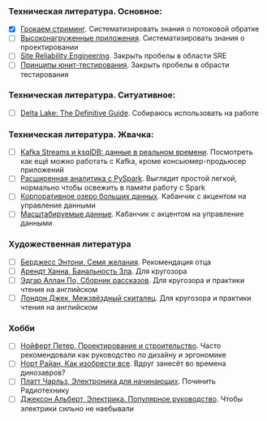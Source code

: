 ### Техническая литература. Основное:
-[x] [Грокаем стриминг](https://ozon.ru/t/224eJdg). Систематизировать знания о потоковой обратке
-[ ] [Высоконагруженные приложения](). Систематизировать знания о проектировании
-[ ] [Site Reliability Engineering](https://ozon.ru/t/rLb5kYL). Закрыть пробелы в области SRE
-[ ] [Принципы юнит-тестирования](https://ozon.ru/t/AR7jWRK). Закрыть пробелы в обрасти тестирования

### Техническая литература. Ситуативное:
-[ ] [Delta Lake: The Definitive Guide](). Собираюсь использовать на работе

### Техническая литература. Жвачка:
-[ ] [Kafka Streams и ksqlDB: данные в реальном времени](https://ozon.ru/t/Ql9jQG1). Посмотреть как ещё можно работать с Kafka, кроме консьюмер-продьюсер приложений
-[ ] [Расширенная аналитика с PySpark](https://ozon.ru/t/R9wjGDE). Выглядит простой легкой, нормально чтобы освежить в памяти работу с Spark
-[ ] [Корпоративное озеро больших данных](https://ozon.ru/t/7n9Qoa0). Кабанчик с акцентом на управление данными
-[ ] [Масштабируемые данные](https://ozon.ru/t/k19PMEk). Кабанчик с акцентом на управление данными

### Художественная литература
-[ ] [Берджесс Энтони, Семя желания](https://ozon.ru/t/qAoKpR8). Рекомендация отца
-[ ] [Арендт Ханна, Банальность Зла](https://ozon.ru/t/Wkoe07Q). Для кругозора
-[ ] [Эдгар Аллан По, Сборник рассказов](https://ozon.ru/t/DygP4Pq). Для кругозора и практики чтения на английском
-[ ] [Лондон Джек, Межзвёздный скиталец](https://ozon.ru/t/3Z1l099). Для кругозора и практики чтения на английском

### Хобби
- [ ] [Нойферт Петер, Проектирование и строительство](). Часто рекомендовали как руководство по дизайну и эргономике
- [ ] [Норт Райан, Как изобрести все](https://ozon.ru/t/akXnRE7). Вдруг занесёт во времена динозавров?
- [ ] [Платт Чарльз, Электроника для начинающих](https://ozon.ru/t/wq8K9jJ). Починить Радиотехнику
- [ ] [Джексон Альберт, Электрика. Популярное руководство](https://ozon.ru/t/dENKKEl). Чтобы электрики сильно не наебывали